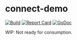 connect-demo
============

[![Build](https://github.com/bufbuild/connect-demo/actions/workflows/ci.yaml/badge.svg?branch=main)](https://github.com/bufbuild/connect-demo/actions/workflows/ci.yaml)
[![Report Card](https://goreportcard.com/badge/github.com/bufbuild/connect-demo)](https://goreportcard.com/report/github.com/bufbuild/connect-demo)
[![GoDoc](https://pkg.go.dev/badge/github.com/bufbuild/connect-demo.svg)](https://pkg.go.dev/github.com/bufbuild/connect-demo)

WIP: Not ready for consumption.
